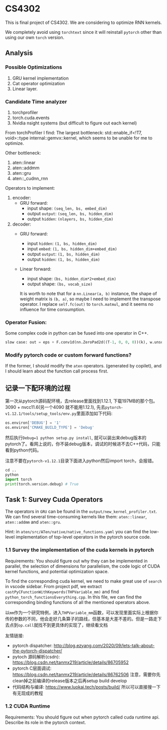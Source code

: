 # CS4302
This is final project of CS4302. We are considering to optimize RNN kernels.

We completely avoid using `torchtext` since it will reinstall `pytorch` other than using our own `torch` version.

## Analysis
### Possible Optimizations
1. GRU kernel implementation
2. Cat operator optimization
3. Linear layer.

### Candidate Time analyzer
1. torchprofiler
2. torch.cuda.events
3. Nvidia nsight systems (but difficult to figure out each kernel)


From torchProfiler I find: The largest bottleneck:
std::enable_if<!T7, void>::type internal::gemvx::kernel, which seems to be unable for me to optimize. 

Other bottleneck:
1. aten::linear
2. aten::addmm
3. aten::gru
4. aten::_cudnn_rnn

Operators to implement:
1. encoder:
    - GRU forward:
        - input shape: `(seq_len, bs, embed_dim)`
        - output `output`: `(seq_len, bs, hidden_dim)`
        - output `hidden`: `(nlayers, bs, hidden_dim)`
2. decoder:
    - GRU forward: 
        - input `hidden`: `(1, bs, hidden_dim)`
        - input `embed`: `(1, bs, hidden_dim+embed_dim)` 
        - output `output`: `(1, bs, hidden_dim)`
        - output `hidden`: `(1, bs, hidden_dim)`
    - Linear forward:
        - input shape: `(bs, hidden_dim*2+embed_dim)`
        - output shape: `(bs, vocab_size)`
        
        It is worth to note that for a `nn.Linear(a, b)` instance, the shape of weight matrix is `(b, a)`, so maybe I need to implement the transpose operator. I replace `self.fc(out)` to `torch.matmul`, and it seems no influence for time consumption.

### Operator Fusion:
Some complex code in python can be fused into one operator in C++.

```python
slow case: out = eps + F.conv1d(nn.ZeroPad2d((T-1, 0, 0, 0))(k), w.unsqueeze(1), groups=C) # from https://blog.csdn.net/qq_29788741/article/details/130463197
```

### Modify pytorch code or custom forward functions?
If the former, I should modify the `aten` operators. (generated by copilet), and I should learn about the function call process first.


## 记录一下配环境的过程
第一次从pytorch源码配环境，去release里面找到1.12.1, 下载197MB的那个包。3090 + nvcc11.6(另一个4090 就不能用1.12.1), 先去`pytorch-v1.12.1/tools/setup_tools/env.py`里面添加如下代码:
```py
os.environ['DEBUG'] = '1'
os.environ['CMAKE_BUILD_TYPE'] = 'Debug'
```
然后执行`Debug=1 python setup.py install`, 就可以装出来debug版本的pytorch了。看网上说的，你不装debug版本，调试的时候进不去C++代码，只能看到python代码。

注意不要在`pytorch-v1.12.1`目录下面进入python然后import torch，会报错。
```py
cd ..
python
import torch
print(torch.version.debug) # True
```

## Task 1: Survey Cuda Operators
The operators in `GRU` can be found in the `output/new_kernel_profiler.txt`. We can find several time-consuming kernels like them: `aten::linear`, `aten::addmm` and `aten::gru`.

Hint: in `aten/src/ATen/native/native_functions.yaml` you can find the low-level implementation of top-level operators in the pytorch source code.

### 1.1 Survey the implementation of the cuda kernels in pytorch
Requirements: You should figure out why they can be implemented in parallel, the selection of dimensions for parallelism, the code logic of CUDA kernel functions, and potential optimization space.

To find the corresponding cuda kernel, we need to make great use of `search` in vscode sidebar. From project pdf, we extract `castPyCFunctionWithKeywords(THPVariable_mm)` and find `python_torch_functionsEverything.cpp`. In this file, we can find the corresponding binding functions of all the mentioned operators above.

以`mm`作为一个研究特例，进入`THPVariable_mm`函数，可以发现里面实际上根据你传的参数的不同，他会走好几条算子的路线，但基本是大差不差的。但是一路走下去点到`op.call`就找不到更具体的实现了，继续看文档

友情链接:
- pytorch dispatcher: http://blog.ezyang.com/2020/09/lets-talk-about-the-pytorch-dispatcher/
- pytoch 源码解析(csdn): https://blog.csdn.net/tanmx219/article/details/86705952
- pytorch C层面调试: https://blog.csdn.net/tanmx219/article/details/86762506 注意，需要你先clean掉之前编译的release版本之后再setup build develop
- 代码结构与编译: https://www.luokai.tech/posts/build/
所以可以直接搜一下有无现成的教程

### 1.2 CUDA Runtime
Requirements: You should figure out when pytorch called cuda runtime api. Describe its role in the pytorch context.